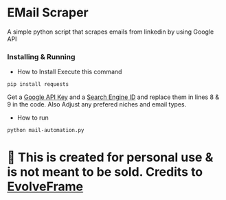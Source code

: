 # EMail Scraper
A simple python script that scrapes emails from linkedin by using Google API

### Installing & Running

* How to Install
Execute this command
```
pip install requests
```
Get a [Google API Key](https://console.cloud.google.com/apis/credentials) and a [Search Engine ID](https://cse.google.com/cse/create/new) and replace them in lines 8 & 9 in the code.
Also Adjust any prefered niches and email types.
* How to run
```
python mail-automation.py
```

# 🛑 This is created for personal use & is not meant to be sold. Credits to [EvolveFrame](https://evolvefra.me)
